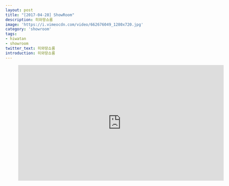```yaml
---
layout: post
title: "[2017-04-28] ShowRoom"
description: 히와땅쇼룸
image: 'https://i.vimeocdn.com/video/662676049_1280x720.jpg'
category: 'showroom'
tags:
- hiwatan
- showroom
twitter_text: 히와땅쇼룸
introduction: 히와땅쇼룸
---
```

<figure class="video_container">
<iframe src="https://player.vimeo.com/video/239647018" width="640" height="360" frameborder="0" webkitallowfullscreen mozallowfullscreen allowfullscreen></iframe>
</figure>
